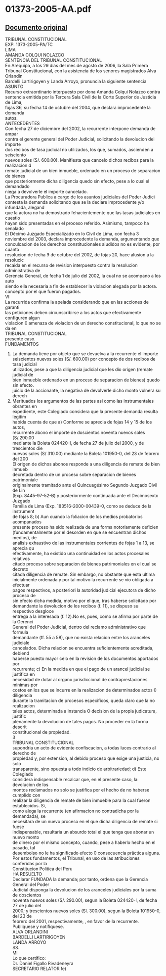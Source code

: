 
01373-2005-AA.pdf
=================
  
[Documento original](https://tc.gob.pe/jurisprudencia/2006/01373-2005-AA.pdf)  
---  
TRIBUNAL CONSTITUCIONAL  
EXP. 1373-2005-PA/TC  
LIMA  
AMANDA COLQUI NOLAZCO  
SENTENCIA DEL TRIBUNAL CONSTITUCIONAL  
En Arequipa, a los 29 dias del mes de agosto de 2006, la Sala Primera  
Tribunal Constitucional, con la asistencia de los senores magistrados Alva Orlandin  
Bardelli Lartirigoyen y Landa Arroyo, pronuncia la siguiente sentencia  
ASUNTO  
Recurso extraordinario interpuesto por dona Amanda Colqui Nolazco contra  
sentencia emitida por la Tercera Sala Civil de la Corte Superior de Justicia de Lima,  
fojas 86, su fecha 14 de octubre del 2004, que declara improcedente la demanda  
autos.  
ANTECEDENTES  
Con fecha 27 de diciembre del 2002, la recurrente interpone demanda de ampar  
contra el gerente general del Poder Judicial, solicitando la devolucion del importe  
dos recibos de tasa judicial no utilizados, los que, sumados, ascienden a seisciento  
nuevos soles (S/. 600.00). Manifiesta que cancelo dichos recibos para la realizacion d  
remate judicial de un bien inmueble, ordenado en un proceso de separacion de bienes  
que posteriormente dicha diligencia quedo sin efecto, pese a lo cual el demandado  
niega a devolverle el importe cancelado.  
La Procuradora Publica a cargo de los asuntos judiciales del Poder Judici  
contesta la demanda solicitando que se la declare improcedente y/o infundada, alegand  
que la actora no ha demostrado fehacientemente que las tasas judiciales en cuestio  
hayan sido presentadas en el proceso referido. Asimismo, tampoco ha senalado  
El Décimo Juzgado Especializado en lo Civil de Lima, con fecha 3  
noviembre del 2003, declara improcedente la demanda, argumentando que  
conculcacion de los derechos constitucionales aludidos no es evidente, por cuanto  
resolucion de fecha 9 de octubre del 2002, de fojas 20, hace alusion a la resolucic  
recaida en el recurso de revision interpuesto contra la resolucion administrativa de  
Gerencia General, de fecha 1 de julio del 2002, la cual no se acompano a los auto  
siendo ella necesaria a fin de establecer la violacion alegada por la actora.  
concepto por el que fueron pagados.  
VI  
La recurrida confirma la apelada considerando que en las acciones de garanti  
las peticiones deben circunscribirse a los actos que efectivamente configuren algun  
violacion 0 amenaza de violacion de un derecho constitucional, lo que no se da en  
TRIBUNAL CONSTITUCIONAL  
presente caso.  
FUNDAMENTOS  
1. La demanda tiene por objeto que se devuelva a la recurrente el importe  
seiscientos nuevos soles (S/. 600.00) por concepto de dos recibos de tasa judicial  
utilizados, pese a que la diligencia judicial que les dio origen (remate judicial de  
bien inmueble ordenado en un proceso de separacion de bienes) quedo sin efecto.  
juicio de la accionante, la negativa de devolverle dicho monto vulnera su derech  
2. Merituados los argumentos de las partes asi como las instrumentales obrantes en  
expediente, este Colegiado considera que la presente demanda resulta legitim  
habida cuenta de que a) Conforme se aprecia de fojas 14 y 15 de los autos,  
recurrente abono el importe de doscientos noventa nuevos soles (S/.290.00  
mediante la Boleta 024420-I, de fecha 27 de julio del 2000, y de trescientos die  
nuevos soles (S/ 310.00) mediante la Boleta 101950-0, del 23 de febrero del 200  
El origen de dichos abonos responde a una diligencia de remate de bien inmueb  
decretada dentro de un proceso sobre separacion de bienes patrimoniale  
originalmente tramitado ante el Quincuagésimo Segundo Juzgado Civil de Lin  
(Exp. 8445-97-52-B) y posteriormente continuada ante el Decimosexto Juzgado  
Familia de Lima (Exp. 183516-2000-00439-0, como se deduce de la instrument  
de fojas 8; b) Aun cuando la foliacion de los medios probatorios acompanados  
presente proceso ha sido realizada de una forma notoriamente deficien  
(fundamentalmente por el desorden en que se encuentran dichos medios), de  
analisis exhaustivo de las instrumentales corrientes de fojas 1 a 13, se aprecia qu  
efectivamente, ha existido una continuidad en los actos procesales relativos  
citado proceso sobre separacion de bienes patrimoniales en el cual se decreto  
citada diligencia de remate. Sin embargo, no obstante que esta ultima  
inicialmente ordenada y por tal motivo la recurrente se vio obligada a efectuar  
pagos respectivos, a posteriori la autoridad judicial ejecutora de dicho proceso de  
sin efecto dicha medida, motivo por el que, tras haberse solicitado por  
demandante la devolucion de los recibos (f. 11), se dispuso su respectivo desgloce  
entrega a la interesada (f. 12).No es, pues, como se afirma por parte de la Gerenci  
General del Poder Judicial, dentro del reclamo administrativo que formula  
demandante (ff. 55 a 58), que no exista relacion entre los aranceles judiciale  
cancelados. Dicha relacion se encuentra suficientemente acreditada, debiend  
haberse puesto mayor celo en la revision de los documentos aportados por  
recurrente; c) En la medida en que el pago de un arancel judicial se justifica en  
necesidad de dotar al organo jurisdiccional de contraprestaciones minimas por  
costos en los que se incurre en la realizacion de determinados actos 0 diligencia  
durante la tramitacion de procesos especificos, queda claro que la no realizacion  
tales actos, determinada a instancia O decision de la propia judicatura, justific  
plenamente la devolucion de tales pagos. No proceder en la forma descrit  
constitucional de propiedad.  
3  
TRIBUNAL CONSTITUCIONAL  
supondria un acto de evidente confiscacion, a todas luces contrario al derecho de  
propiedad y, por extension, al debido proceso que exige una justicia, no solo  
transparente, sino opuesta a todo indicio de arbitrariedad; d) Este Colegiado  
considera indispensable recalcar que, en el presente caso, la devolucion de los  
montos reclamados no solo se justifica por el hecho de no haberse cumplido con  
realizar la diligencia de remate de bien inmueble para la cual fueron establecidos. Si,  
como alega la recurrente (en afirmacion no contradicha por la demandada), se  
necesitara de un nuevo proceso en el que dicha diligencia de remate si fuese  
indispensable, resultaria un absurdo total el que tenga que abonar un nuevo monto  
de dinero por el mismo concepto, cuando, pese a haberlo hecho en el pasado, tal  
desembolso no le ha significado efecto 0 consecuencia prâctica alguna.  
Por estos fundamentos, el Tribunal, en uso de las atribuciones conferidas por la  
Constitucion Politica del Peru  
HA RESUELTO  
Declarar FUNDADA la demanda; por tanto, ordena que la Gerencia General del Poder  
Judicial disponga la devolucion de los aranceles judiciales por la suma de doscientos  
noventa nuevos soles (S/. 290.00), segun la Boleta 024420-I, de fecha 27 de julio del  
2000; y trescientos nuevos soles (SI. 300.00), segun la Boleta 101950-0, del 23 de  
febrero del 2001, respectivamente, , en favor de la recurrente.  
Publiquese y notifiquese.  
ALVA ORLANDINI  
BARDELLI LARTIRIGOYEN  
LANDA ARROYO  
SS.  
Ml  
Lo que certifico:  
Dr. Daniel Figallo Rivadeneyra  
SECRETARIO RELATOR fe)